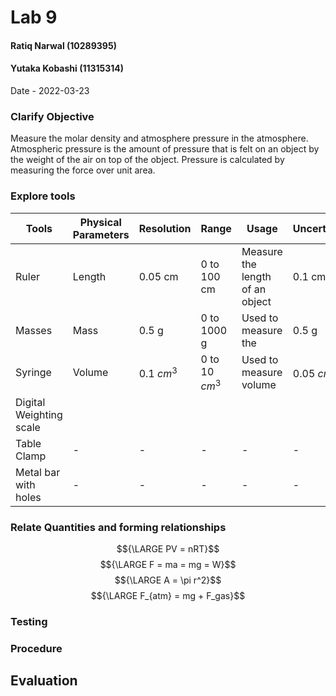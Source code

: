 # Lab 9
#### Ratiq Narwal (10289395)
#### Yutaka Kobashi (11315314)
Date - 2022-03-23



### Clarify Objective

Measure the molar density and atmosphere pressure in the atmosphere. Atmospheric pressure is the amount of pressure that is felt on an object by the weight of the air on top of the object. Pressure is calculated by measuring the force over unit area. 


### Explore tools
| Tools                   | Physical Parameters | Resolution   | Range            | Usage                           | Uncertainty   |
| ----------------------- | ------------------- | ------------ | ---------------- | ------------------------------- | ------------- |
| Ruler                   | Length              | 0.05 cm      | 0 to 100 cm      | Measure the length of an object | 0.1 cm        |
| Masses                  | Mass                | 0.5 g        | 0 to 1000 g      | Used to measure the             | 0.5 g         |
| Syringe                 | Volume              | 0.1 ${cm^3}$ | 0 to 10 ${cm^3}$ | Used to measure volume          | 0.05 ${cm^3}$ |
| Digital Weighting scale |                     |              |                  |                                 |               |
| Table Clamp             | -                   | -            | -                | -                               | -             | 
| Metal bar with holes    | -                   | -            | -                | -                               | -             |

### Relate Quantities and forming relationships

$${\LARGE PV = nRT}$$
$${\LARGE F = ma = mg = W}$$
$${\LARGE A = \pi r^2}$$
$${\LARGE F_{atm} = mg + F_gas}$$



### Testing

### Procedure

## Evaluation